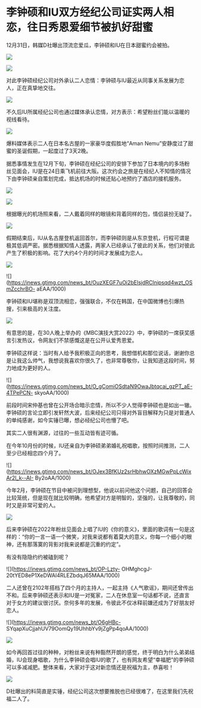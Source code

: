 # 李钟硕和IU双方经纪公司证实两人相恋，往日秀恩爱细节被扒好甜蜜

12月31日，韩媒D社曝出顶流恋爱瓜，李钟硕和IU在日本甜蜜约会被拍。

![](https://inews.gtimg.com/news_bt/O4CY6PDIjf70IK7O4AogR8AKCTCyjRIO8CX5hEiGpwBVQAA/1000)

![](https://inews.gtimg.com/news_bt/Ou8k74dMLhr7WIwVZk24xiYAVNpOEPQ1EjZBccSGNrL74AA/1000)

对此李钟硕经纪公司对外承认二人恋情：李钟硕与IU最近从同事关系发展为恋人，正在真挚地交往。

![](https://inews.gtimg.com/news_bt/OxBHuZYsMHjVXRxjDHH1UeGsMwva7zXkGYPnFHZnJH_1gAA/1000)

不久后IU所属经纪公司也通过媒体承认恋情，对方表示：希望粉丝们能以温暖的视线看待。

![](https://inews.gtimg.com/news_bt/OB1SH_XbUkBw_fByDBCjB9OTDEqzTegCQf0hBN7EqIkdkAA/1000)

爆料媒体表示二人在日本名古屋的一家豪华度假胜地“Aman Nemu”安静度过了甜蜜的圣诞假期，一起度过了3天2晚。

据悉事情发生在12月下旬，李钟硕在经纪公司的安排下参加了日本境内的多场粉丝见面会，IU是在24日乘飞机前往大阪。这次约会之旅是在经纪人不知情的情况下由李钟硕亲自策划完成，抵达机场的时候还贴心地预约了酒店的接机服务。

![](https://inews.gtimg.com/news_bt/ObyJ0BEtPQ3hOdljoFhS1E-4KHFviIjXOsyH0vOSpvROkAA/1000)

![](https://inews.gtimg.com/news_bt/OevV7y8IJCkeCx5N3O3OBLMaSNkaLAnfS9DskoxAzXSFcAA/1000)

根据曝光的机场照来看，二人戴着同样的眼镜和背着同样的包，情侣装扮无疑了。

![](https://inews.gtimg.com/news_bt/O7dFpfrQdhAotR9nPVBAqHS5E8SLG4vMT9TJ3B-Cgs2-wAA/1000)

假期结束后，IU从名古屋登机返回首尔，而李钟硕则是从东京登机，行程可谓是极其低调严密。据悉根据知情人透露，两家人已经承认了彼此的关系，他们对彼此产生了积极的影响。花了大约4个月的时间才发展成为恋人。

![](https://inews.gtimg.com/news_bt/OvsGLYe6I15XblDduIm4Gkc3dV9cSuL98GIlAKdzmNAhQAA/1000)

![](https://inews.gtimg.com/news_bt/OuzXEGF7uOi2bElsjdRClnipsqd4wzt_OSmZcchrBO-
aEAA/1000)

李钟硕和IU堪称是双顶流相恋，强强联合，不仅在韩国，在中国微博也引爆热搜，引来极高的关注度。

![](https://inews.gtimg.com/news_bt/OoaJHOUKZTLBmHGiVuX8Ks9yP1hTFpilEqYLsO5gGIzCsAA/1000)

有意思的是，在30人晚上举办的《MBC演技大赏2022》中，李钟硕的一席获奖感言引发热议，令网友们不禁感慨这是在公开认爱秀恩爱。

李钟硕这样说：当时有人给予我积极正向的思考，我想借机和那位说话，谢谢你总是让我这么帅气，我想说我喜欢你很久了，也非常尊敬你，让我知道这段时间，努力地成为更好的人。

![](https://inews.gtimg.com/news_bt/O_gComiOSdtaN9OwaJbtqcai_gzPT_aE-4TPePCN-
skyoAA/1000)

前段时间宋仲基也曾在公开场合暗示恋情，所以不少人觉得李钟硕也是如出一辙。李钟硕的言论立即引发轩然大波，后来经纪公司只得对外盲目解释为只是对普通人的单纯感谢，如今实锤已曝，想必经纪公司也懵了吧。

其实二人很有渊源，过往的一些互动皆有迹可循。

在今年10月份的时候，IU还亲自为李钟硕弟弟婚礼祝唱歌，按照时间推测，二人至少已经相恋四个月了。

![](https://inews.gtimg.com/news_bt/OJex3BfKUz2srHbhwOXzMGwPpLcWixAr2l_k--AI-
By2oAA/1000)

今年2月，李钟硕在节目中被问到理想型，他说以前问他这个问题，自己的回答会比较笼统，但是现在就比较明确，他希望对方是明智的，坚强的，让我尊敬的，同时又是非常可爱的人。

![](https://inews.gtimg.com/news_bt/OS5jxYwdWdydAZ4GrrWWuhBjDtAQk4HeHOzvaTeLiaP1UAA/1000)

后来李钟硕在2022年粉丝见面会上唱了IU的《你的意义》，里面的歌词有一句是这样的：“你的一言一语一个微笑，对我来说都有着莫大的意义，你每一个细小的眼神，还有那落寞的背影对我来说都是沉重的约定”。

有没有隐隐约约被磕到呢？

![](https://inews.gtimg.com/news_bt/OP-Lzty-
OHMghcgJ-20tYED8eP1XeDWAl4RLEZbdqJ65MAA/1000)

二人还曾在2102年搭档了四个月的主持人，一起主持《人气歌谣》，期间还曾传出不和。后来李钟硕还表示和IU是一对冤家，二人在休息室一句话都不说，还直言对于女方的建议很讨厌。奈何多年的发展，令彼此不仅冰释前嫌还成为了好朋友好恋人。

![](https://inews.gtimg.com/news_bt/O6gHBc-
SYqapXuCjjahUV79OomQy19UhhbYv9jZgPp4qoAA/1000)

![](https://inews.gtimg.com/news_bt/O8_t6yiwoYVFQpVQ9Nw3LlTwNQOtRaWBKKFjY5yxUFcekAA/1000)

如今再回首过往的种种，对粉丝来说有种豁然开朗的感觉，终于明白为什么弟弟结婚，IU会现身唱歌，为什么李钟硕会唱IU的歌了，也有网友希望“幸福肥”的李钟硕可以多减减肥。整体来看，大家对于这对新恋情还是祝福为主，恭喜啦！

![](https://inews.gtimg.com/news_bt/OIwCCvlZRJxjWhLKoAPoJUUhk2YqrDWQQ0YF3zjq0zXEoAA/1000)

D社曝出的料简直是实锤，经纪公司这次想要推脱也已经很难了，在这里我们先祝福二人了。


